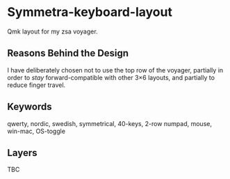 # Symmetra-keyboard-layout

Qmk layout for my zsa voyager.

## Reasons Behind the Design
 
I have deliberately chosen not to use the top row of the voyager, partially in order to _stay_ forward-compatible with other 3×6 layouts, and partially to reduce finger travel.

## Keywords

qwerty, nordic, swedish, symmetrical, 40-keys, 2-row numpad, mouse, win-mac, OS-toggle

## Layers

TBC
